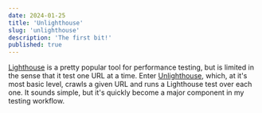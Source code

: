 ```yaml
---
date: 2024-01-25
title: 'Unlighthouse'
slug: 'unlighthouse'
description: 'The first bit!'
published: true
---
```


[Lighthouse](https://developer.chrome.com/docs/lighthouse/overview) is a pretty popular tool for performance testing, but is limited in the sense that it test one URL at a time. Enter [Unlighthouse](https://github.com/harlan-zw/unlighthouse), which, at it's most basic level, crawls a given URL and runs a Lighthouse test over each one. It sounds simple, but it's quickly become a major component in my testing workflow. 